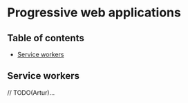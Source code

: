 # Progressive web applications

## Table of contents

* [Service workers](#service-workers)

## Service workers

// TODO(Artur)...
